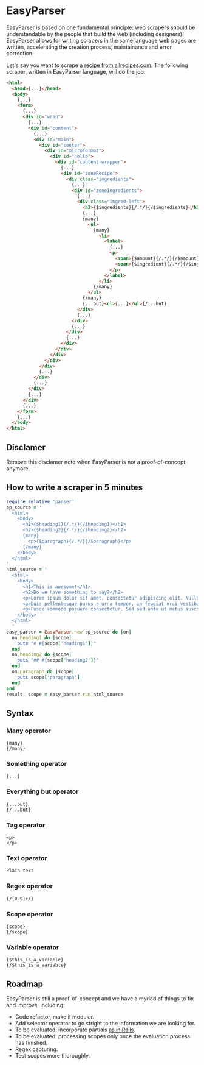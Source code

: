 # EasyParser

EasyParser is based on one fundamental principle: web scrapers should be understandable by the people that build the web (including designers). EasyParser allows for writing scrapers in the same language web pages are written, accelerating the creation process, maintainance and error correction.

Let's say you want to scrape [a recipe from allrecipes.com](http://allrecipes.com/recipe/grandmas-lemon-meringue-pie/). The following scraper, written in EasyParser language, will do the job:

```html
<html>
  <head>{...}</head>
  <body>
    {...}
    <form>
      {...}
      <div id="wrap">
        {...}
        <div id="content">
          {...}
          <div id="main">
            <div id="center">
              <div id="microformat">
                <div id="hello">
                  <div id="content-wrapper">
                    {...}
                    <div id="zoneRecipe">
                      <div class="ingredients">
                        {...}
                        <div id="zoneIngredients">
                          {...}
                          <div class="ingred-left">
                            <h3>{$ingredients}{/.*/}{/$ingredients}</h3>
                            {...}
                            {many}
                              <ul>
                                {many}
                                  <li>
                                    <label>
                                      {...}
                                      <p>
                                        <span>{$amount}{/.*/}{/$amount}</span>
                                        <span>{$ingredient}{/.*/}{/$ingredient}</span>
                                      </p>
                                    </label>
                                  </li>
                                {/many}
                              </ul>
                            {/many}
                            {...but}<ul>{...}</ul>{/...but}
                          </div>
                          {...}
                        </div>
                        {...}
                      </div>
                      {...}
                    </div>
                  </div>
                </div>
              </div>
            </div>
            {...}
          </div>
          {...}
        </div>
        {...}
      </div>
      {...}
    </form>
    {...}
  </body>
</html>
```

## Disclamer

Remove this disclamer note when EasyParser is not a proof-of-concept anymore.

## How to write a scraper in 5 minutes

```ruby
require_relative 'parser'
ep_source = '
  <html>
    <body>
      <h1>{$heading1}{/.*/}{/$heading1}</h1>
      <h2>{$heading2}{/.*/}{/$heading2}</h2>
      {many}
        <p>{$paragraph}{/.*/}{/$paragraph}</p>
      {/many}
    </body>
  </html>
'
html_source = '
  <html>
    <body>
      <h1>This is awesome!</h1>
      <h2>Do we have something to say?</h2>
      <p>Lorem ipsum dolor sit amet, consectetur adipiscing elit. Nullam eros erat, iaculis nec faucibus non, tempus sit amet mi. Maecenas venenatis luctus mi. Ut ut arcu posuere, aliquet est sed, tempor nunc. Morbi dictum semper augue ut ultrices. Maecenas eget felis vel turpis blandit convallis ut non turpis. Cras consequat id dui quis tempor. Pellentesque sed convallis eros.</p>
      <p>Duis pellentesque purus a urna tempor, in feugiat orci vestibulum. Nullam neque tellus, pharetra nec lectus sed, condimentum dictum lacus. Praesent aliquam tellus eget accumsan placerat. Nam non turpis vitae eros gravida mattis vel eu nibh. Phasellus interdum pulvinar ante, in convallis odio fermentum quis. In hac habitasse platea dictumst. Sed vehicula mollis dui, mollis commodo elit pulvinar nec. Fusce ante nisi, dictum ut adipiscing sodales, scelerisque ac arcu.</p>
      <p>Fusce commodo posuere consectetur. Sed sed ante ut metus suscipit euismod vel sit amet sem. Nunc porttitor sed ipsum sit amet hendrerit. Cum sociis natoque penatibus et magnis dis parturient montes, nascetur ridiculus mus. Etiam ac vulputate odio, et tempor lectus. Vestibulum pellentesque purus dignissim, molestie ligula at, aliquam dui. Praesent volutpat rhoncus felis sed auctor. Sed ultricies dui et eros mollis laoreet. Proin ultrices vel velit a egestas. Aliquam ullamcorper dictum facilisis. Cras placerat lectus consequat, ullamcorper massa vel, lobortis neque.</p>
    </body>
  </html>
  '
easy_parser = EasyParser.new ep_source do |on|
  on.heading1 do |scope|
    puts "# #{scope['heading1']}"
  end
  on.heading2 do |scope|
    puts "## #{scope['heading2']}"
  end
  on.paragraph do |scope|
    puts scope['paragraph']
  end
end
result, scope = easy_parser.run html_source
```
## Syntax

### Many operator

```
{many}
{/many}
```

### Something operator

```
{...}
```

### Everything but operator

```
{...but}
{/...but}
```

### Tag operator

```
<p>
</p>
```

### Text operator

```
Plain text
```

### Regex operator

```
{/[0-9]+/}
```

### Scope operator

```
{scope}
{/scope}
```

### Variable operator

```
{$this_is_a_variable}
{/$this_is_a_variable}
```

## Roadmap

EasyParser is still a proof-of-concept and we have a myriad of things to fix and improve, including:

- Code refactor, make it modular.
- Add selector operator to go stright to the information we are looking for.
- To be evaluated: incorporate partials [as in Rails](http://guides.rubyonrails.org/layouts_and_rendering.html#using-partials).
- To be evaluated: processing scopes only once the evaluation process has finished.
- Regex capturing.
- Test scopes more thoroughly.

